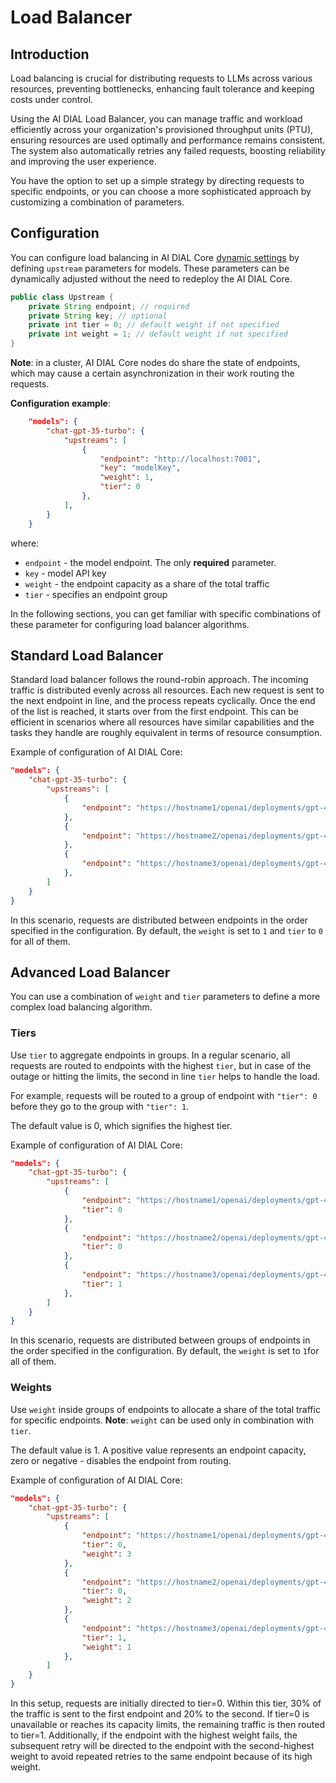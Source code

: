 # Load Balancer

## Introduction

Load balancing is crucial for distributing requests to LLMs across various resources, preventing bottlenecks, enhancing fault tolerance and keeping costs under control.

Using the AI DIAL Load Balancer, you can manage traffic and workload efficiently across your organization's provisioned throughput units (PTU), ensuring resources are used optimally and performance remains consistent. The system also automatically retries any failed requests, boosting reliability and improving the user experience.

You have the option to set up a simple strategy by directing requests to specific endpoints, or you can choose a more sophisticated approach by customizing a combination of parameters.

## Configuration

You can configure load balancing in AI DIAL Core [dynamic settings](https://github.com/epam/ai-dial-core?tab=readme-ov-file#dynamic-settings) by defining `upstream` parameters for models. These parameters can be dynamically adjusted without the need to redeploy the AI DIAL Core.

```java
public class Upstream {
    private String endpoint; // required
    private String key; // optional
    private int tier = 0; // default weight if not specified
    private int weight = 1; // default weight if not specified
}
```

**Note**: in a cluster, AI DIAL Core nodes do share the state of endpoints, which may cause a certain asynchronization in their work routing the requests. 

**Configuration example**:

```json
    "models": {
        "chat-gpt-35-turbo": {
            "upstreams": [
                {
                    "endpoint": "http://localhost:7001",
                    "key": "modelKey",
                    "weight": 1,
                    "tier": 0
                },
            ],
        }
    }
```

where:

* `endpoint` - the model endpoint. The only **required** parameter.
* `key` - model API key
* `weight` - the endpoint capacity as a share of the total traffic
* `tier` - specifies an endpoint group

In the following sections, you can get familiar with specific combinations of these parameter for configuring load balancer algorithms.

## Standard Load Balancer

Standard load balancer follows the round-robin approach. The incoming traffic is distributed evenly across all resources. Each new request is sent to the next endpoint in line, and the process repeats cyclically. Once the end of the list is reached, it starts over from the first endpoint. This can be efficient in scenarios where all resources have similar capabilities and the tasks they handle are roughly equivalent in terms of resource consumption.

Example of configuration of AI DIAL Core: 


```json
"models": {
    "chat-gpt-35-turbo": {
        "upstreams": [
            {
                "endpoint": "https://hostname1/openai/deployments/gpt-4-32k-0613/chat/completions"
            },
            {
                "endpoint": "https://hostname2/openai/deployments/gpt-4-32k-0613/chat/completions"
            },
            {
                "endpoint": "https://hostname3/openai/deployments/gpt-4-32k-0613/chat/completions"
            },
        ]
    }
}
```

In this scenario, requests are distributed between endpoints in the order specified in the configuration. By default, the `weight` is set to `1` and `tier` to `0` for all of them.


## Advanced Load Balancer

You can use a combination of `weight` and `tier` parameters to define a more complex load balancing algorithm. 

### Tiers

Use `tier` to aggregate endpoints in groups. In a regular scenario, all requests are routed to endpoints with the highest `tier`,
but in case of the outage or hitting the limits, the second in line `tier` helps to handle the load.

For example, requests will be routed to a group of endpoint with `"tier": 0` before they go to the group with `"tier": 1`.

The default value is 0, which signifies the highest tier.

Example of configuration of AI DIAL Core: 

```json
"models": {
    "chat-gpt-35-turbo": {
        "upstreams": [
            {
                "endpoint": "https://hostname1/openai/deployments/gpt-4-32k-0613/chat/completions",
                "tier": 0
            },
            {
                "endpoint": "https://hostname2/openai/deployments/gpt-4-32k-0613/chat/completions",
                "tier": 0
            },
            {
                "endpoint": "https://hostname3/openai/deployments/gpt-4-32k-0613/chat/completions",
                "tier": 1
            },
        ]
    }
}
```

In this scenario, requests are distributed between groups of endpoints in the order specified in the configuration. By default, the `weight` is set to `1`for all of them.

### Weights

Use `weight` inside groups of endpoints to allocate a share of the total traffic for specific endpoints. **Note**: `weight` can be used only in combination with `tier`. 

The default value is 1. A positive value represents an endpoint capacity, zero or negative - disables the endpoint from routing.

Example of configuration of AI DIAL Core: 

```json
"models": {
    "chat-gpt-35-turbo": {
        "upstreams": [
            {
                "endpoint": "https://hostname1/openai/deployments/gpt-4-32k-0613/chat/completions",
                "tier": 0,
                "weight": 3
            },
            {
                "endpoint": "https://hostname2/openai/deployments/gpt-4-32k-0613/chat/completions",
                "tier": 0,
                "weight": 2
            },
            {
                "endpoint": "https://hostname3/openai/deployments/gpt-4-32k-0613/chat/completions",
                "tier": 1,
                "weight": 1
            },
        ]
    }
}
```

In this setup, requests are initially directed to tier=0. Within this tier, 30% of the traffic is sent to the first endpoint and 20% to the second. If tier=0 is unavailable or reaches its capacity limits, the remaining traffic is then routed to tier=1. Additionally, if the endpoint with the highest weight fails, the subsequent retry will be directed to the endpoint with the second-highest weight to avoid repeated retries to the same endpoint because of its high weight.